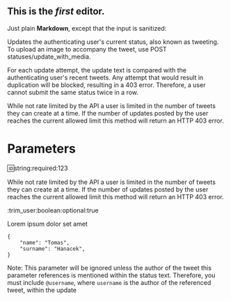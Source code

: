 This is the *first* editor.
------------------------------

Just plain **Markdown**, except that the input is sanitized:

Updates the authenticating user's current status, also known as tweeting. To upload an image to accompany the tweet, use POST statuses/update_with_media.

For each update attempt, the update text is compared with the authenticating user's recent tweets. Any attempt that would result in duplication will be blocked, resulting in a 403 error. Therefore, a user cannot submit the same status twice in a row.

While not rate limited by the API a user is limited in the number of tweets they can create at a time. If the number of updates posted by the user reaches the current allowed limit this method will return an HTTP 403 error.

# Parameters

:id:string:required:123

While not rate limited by the API a user is limited in the number of tweets they can create at a time. If the number of updates posted by the user reaches the current allowed limit this method will return an HTTP 403 error.

:trim_user:boolean:optional:true

Lorem ipsum dolor set amet

    {
        "name": "Tomas",
        "surname": "Hanacek",
    }

Note: This parameter will be ignored unless the author of the tweet this parameter references is mentioned within the status text. Therefore, you must include `@username`, where `username` is the author of the referenced tweet, within the update